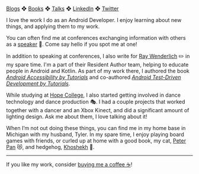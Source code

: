 [Blogs](blogs.md) ❖ [Books](books.md) ❖ [Talks](talks.md) ❖ [LinkedIn](https://www.linkedin.com/in/victoriagonda/) ❖ [Twitter](https://twitter.com/TTGonda)

I love the work I do as an Android Developer. I enjoy learning about new things, and applying them to my work.

You can often find me at conferences exchanging information with others as a [speaker](talks.md) 🎤. Come say hello if you spot me at one!

In addition to speaking at conferences, I also write for [Ray Wenderlich](https://www.raywenderlich.com/u/vgonda) ✏️ in my spare time. I'm a part of their Resident Author team, helping to educate people in Android and Kotlin. As part of my work there, I authored the book _[Android Accessibility by Tutorials](https://www.raywenderlich.com/books/android-accessibility-by-tutorials)_ and co-authored _[Android Test-Driven Development by Tutorials](https://www.raywenderlich.com/books/android-test-driven-development-by-tutorials)_.

While studying at [Hope College](https://hope.edu/), I also started getting involved in dance technology and dance production 🎭. I had a couple projects that worked together with a dancer and an Xbox Kinect, and did a significant amount of lighting design. Ask me about them, I love talking about it!

When I’m not out doing these things, you can find me in my home base in Michigan with my husband, Tyler. In my spare time, I enjoy playing board games with friends, or curled up at home with a good book, my cat, [Peter Pan](https://www.instagram.com/p/BgoGqmRlGSk/) 😻, and hedgehog, [Khoshekh](https://www.instagram.com/p/Bge6vC0h1Cx/) 🦔.

---

If you like my work, consider [buying me a coffee ☕](https://www.buymeacoffee.com/96JjLEW)!
